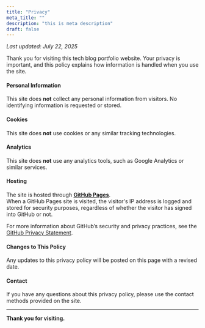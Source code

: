 ```yaml
---
title: "Privacy"
meta_title: ""
description: "this is meta description"
draft: false
---
```


_Last updated: July 22, 2025_

Thank you for visiting this tech blog portfolio website. Your privacy is important, and this policy explains how information is handled when you use the site.

#### Personal Information

This site does **not** collect any personal information from visitors. No identifying information is requested or stored.

#### Cookies

This site does **not** use cookies or any similar tracking technologies.

#### Analytics

This site does **not** use any analytics tools, such as Google Analytics or similar services.

#### Hosting

The site is hosted through **[GitHub Pages](https://pages.github.com/)**.  
When a GitHub Pages site is visited, the visitor's IP address is logged and stored for security purposes, regardless of whether the visitor has signed into GitHub or not.

For more information about GitHub’s security and privacy practices, see the [GitHub Privacy Statement](https://docs.github.com/en/site-policy/privacy-policies/github-privacy-statement).

#### Changes to This Policy

Any updates to this privacy policy will be posted on this page with a revised date.

#### Contact

If you have any questions about this privacy policy, please use the contact methods provided on the site.

---

**Thank you for visiting.**
